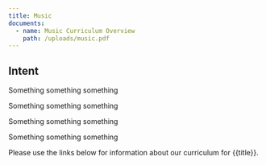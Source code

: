 ```yaml
---
title: Music
documents:
  - name: Music Curriculum Overview
    path: /uploads/music.pdf
---
```

## Intent

Something something something 

Something something something 

Something something something 

Something something something

Please use the links below for information about our curriculum for {{title}}.